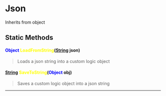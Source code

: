 # Json
Inherits from object
## Static Methods
#### <span style="color:blue;">Object</span> <span style="color:yellow;">LoadFromString</span>(<span style="color:blue;">[String](../static/String.md)</span> json)
> Loads a json string into a custom logic object
#### <span style="color:blue;">[String](../static/String.md)</span> <span style="color:yellow;">SaveToString</span>(<span style="color:blue;">Object</span> obj)
> Saves a custom logic object into a json string

---


